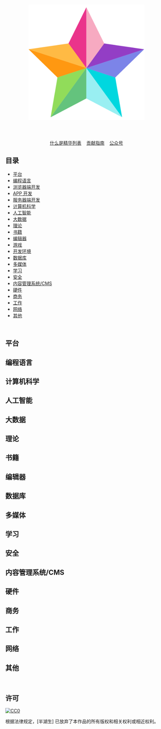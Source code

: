 <h1 align="center"><img width="360" src="static/jinghua-lg.svg" alt="精华" /><br/><br/></h1>

<p align="center">
	<a href="jinghua.md">什么是精华列表</a>&nbsp;&nbsp;&nbsp;
	<a href="contributing.md">贡献指南</a>&nbsp;&nbsp;&nbsp;
	<a href="static/wechat_banhusheng.jpg" title="">公众号</a><br/>
</p>

## 目录
- [平台](#platforms)
- [编程语言](#programming-languages)
- [浏览器端开发](#browser-development)
- [APP 开发](#app-development)
- [服务器端开发](#server-development)
- [计算机科学](#computer-science)
- [人工智能](#ai)
- [大数据](#big-data)
- [理论](#theory)
- [书籍](#books)
- [编辑器](#editors)
- [游戏](#gaming)
- [开发环境](#development-environment)
- [数据库](#databases)
- [多媒体](#media)
- [学习](#learn)
- [安全](#security)
- [内容管理系统/CMS](#content-management-systems)
- [硬件](#hardware)
- [商务](#business)
- [工作](#work)
- [网络](#networking)
- [其他](#miscellaneous)

<br />

## 平台

## 编程语言

## 计算机科学

## 人工智能

## 大数据

## 理论

## 书籍

## 编辑器

## 数据库

## 多媒体

## 学习

## 安全

## 内容管理系统/CMS

## 硬件

## 商务

## 工作

## 网络


## 其他


<br/>

## 许可

[![CC0](http://mirrors.creativecommons.org/presskit/buttons/88x31/svg/cc-zero.svg)](https://creativecommons.org/publicdomain/zero/1.0/deed.zh)

根据法律规定，[半湖生] 已放弃了本作品的所有版权和相关权利或相近权利。
